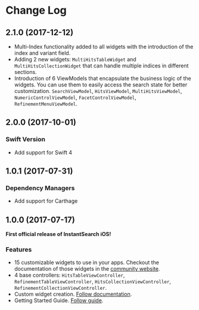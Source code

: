 Change Log
==========
## 2.1.0 (2017-12-12)

- Multi-Index functionality added to all widgets with the introduction of the index and variant field.
- Adding 2 new widgets: `MultiHitsTableWidget` and `MultiHitsCollectionWidget` that can handle multiple indices in different sections.
- Introduction of 6 ViewModels that encapsulate the business logic of the widgets. You can use them to easily access the search state for better customization.
`SearchViewModel`, `HitsViewModel`, `MultiHitsViewModel`, `NumericControlViewModel`, `FacetControlViewModel`, `RefinementMenuViewModel`.

## 2.0.0 (2017-10-01)

### Swift Version

- Add support for Swift 4

## 1.0.1 (2017-07-31)

### Dependency Managers

- Add support for Carthage

## 1.0.0 (2017-07-17)

**First official release of InstantSearch iOS!**

### Features

- 15 customizable widgets to use in your apps. Checkout the documentation of those widgets in the [community website](https://community.algolia.com/instantsearch-ios/widgets.html).
- 4 base controllers: `HitsTableViewController`, `RefinementTableViewController`, `HitsCollectionViewController`, `RefinementCollectionViewController`.
- Custom widget creation. [Follow documentation](https://community.algolia.com/instantsearch-ios/widgets.html#custom-widgets).
- Getting Started Guide. [Follow guide](https://community.algolia.com/instantsearch-ios/getting-started.html).